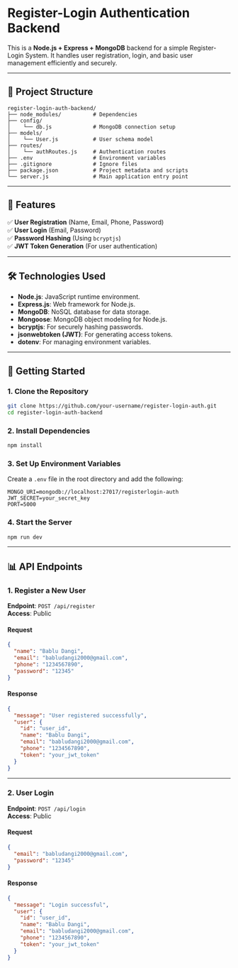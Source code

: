 # Register-Login Authentication Backend

This is a **Node.js + Express + MongoDB** backend for a simple Register-Login System. It handles user registration, login, and basic user management efficiently and securely.

---

## 📁 Project Structure

```
register-login-auth-backend/
├── node_modules/          # Dependencies
├── config/
│    └── db.js             # MongoDB connection setup
├── models/
│    └── User.js           # User schema model
├── routes/
│    └── authRoutes.js     # Authentication routes
├── .env                   # Environment variables
├── .gitignore             # Ignore files
├── package.json           # Project metadata and scripts
└── server.js              # Main application entry point
```

---

## 🚀 Features

✅ **User Registration** (Name, Email, Phone, Password)<br>
✅ **User Login** (Email, Password)<br>
✅ **Password Hashing** (Using `bcryptjs`)<br>
✅ **JWT Token Generation** (For user authentication)<br>

---

## 🛠️ Technologies Used

- **Node.js**: JavaScript runtime environment.
- **Express.js**: Web framework for Node.js.
- **MongoDB**: NoSQL database for data storage.
- **Mongoose**: MongoDB object modeling for Node.js.
- **bcryptjs**: For securely hashing passwords.
- **jsonwebtoken (JWT)**: For generating access tokens.
- **dotenv**: For managing environment variables.

---

## 📌 Getting Started

### 1. Clone the Repository
```bash
git clone https://github.com/your-username/register-login-auth.git
cd register-login-auth-backend
```

### 2. Install Dependencies
```bash
npm install
```

### 3. Set Up Environment Variables
Create a `.env` file in the root directory and add the following:
```
MONGO_URI=mongodb://localhost:27017/registerlogin-auth
JWT_SECRET=your_secret_key
PORT=5000
```

### 4. Start the Server
```bash
npm run dev
```

---

## 📊 API Endpoints

### **1. Register a New User**
**Endpoint**: `POST /api/register`<br>
**Access**: Public

#### Request
```json
{
  "name": "Bablu Dangi",
  "email": "babludangi2000@gmail.com",
  "phone": "1234567890",
  "password": "12345"
}
```

#### Response
```json
{
  "message": "User registered successfully",
  "user": {
    "id": "user_id",
    "name": "Bablu Dangi",
    "email": "babludangi2000@gmail.com",
    "phone": "1234567890",
    "token": "your_jwt_token"
  }
}
```

---

### **2. User Login**
**Endpoint**: `POST /api/login`<br>
**Access**: Public

#### Request
```json
{
  "email": "babludangi2000@gmail.com",
  "password": "12345"
}
```

#### Response
```json
{
  "message": "Login successful",
  "user": {
    "id": "user_id",
    "name": "Bablu Dangi",
    "email": "babludangi2000@gmail.com",
    "phone": "1234567890",
    "token": "your_jwt_token"
  }
}

